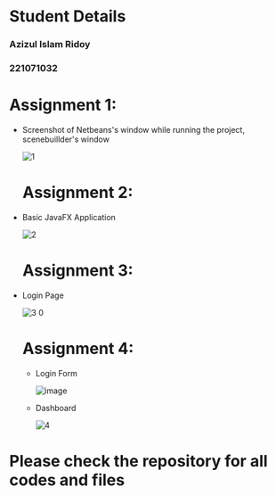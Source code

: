 # Student Details

### Azizul Islam Ridoy
### 221071032

# Assignment 1:
- Screenshot of Netbeans's window while running the project, scenebuillder's window
  
  ![1](https://github.com/user-attachments/assets/2e4a1029-0221-4ad3-a0e2-c007139fde60)

  # Assignment 2:
- Basic JavaFX Application
  
  ![2](https://github.com/user-attachments/assets/e313bac5-9911-4851-8f23-a45074ee7032)

  # Assignment 3:
- Login Page
  
  ![3 0](https://github.com/user-attachments/assets/9250ed3d-ea3d-47ca-8dbf-3fa64d886cfc)


  # Assignment 4:
  - Login Form
  
    ![image](https://github.com/user-attachments/assets/c8da4552-7b76-4ff4-be6d-40b1fbfeb9f0)


  - Dashboard
    
      ![4](https://github.com/user-attachments/assets/9f570441-246e-4a53-b69c-ea9af771d291)



# Please check the repository for all codes and files
